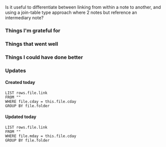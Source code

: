 Is it useful to differentiate between linking from within a note to another, and using a join-table type approach where 2 notes but reference an intermediary note?

### Things I'm grateful for

### Things that went well

### Things I could have done better


### Updates 
#### Created today
```dataview
LIST rows.file.link
FROM ""
WHERE file.cday = this.file.cday
GROUP BY file.folder
```

#### Updated today
```dataview
LIST rows.file.link
FROM ""
WHERE file.mday = this.file.cday
GROUP BY file.folder
```